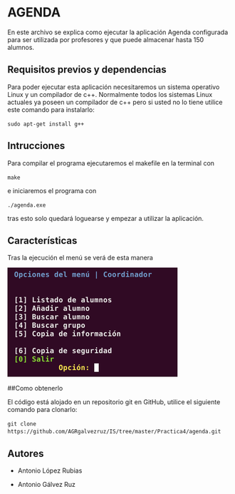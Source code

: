 # AGENDA

En este archivo se explica como ejecutar la aplicación Agenda configurada para ser utilizada por profesores y que puede almacenar hasta 150 alumnos.

## Requisitos previos y dependencias

Para poder ejecutar esta aplicación necesitaremos un sistema operativo Linux y un compilador de c++. Normalmente todos los sistemas Linux actuales ya poseen un compilador de c++ pero si usted no lo tiene utilice este comando para instalarlo:

`sudo apt-get install g++`

## Intrucciones

Para compilar el programa ejecutaremos el makefile en la terminal con

`make`

e iniciaremos el programa con 

`./agenda.exe`

tras esto solo quedará loguearse y empezar a utilizar la aplicación.

## Características

Tras la ejecución el menú se verá de esta manera

![](https://github.com/AGRgalvezruz/IS/blob/master/Practica3/Imagenes/Menu.png)

##Como obtenerlo

El código está alojado en un repositorio git en GitHub, utilice el siguiente comando para clonarlo:

`git clone https://github.com/AGRgalvezruz/IS/tree/master/Practica4/agenda.git`

## Autores

* Antonio López Rubias

* Antonio Gálvez Ruz
